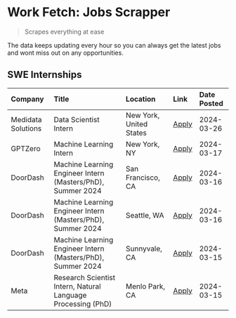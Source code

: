 # Work Fetch: Jobs Scrapper
> Scrapes everything at ease

The data keeps updating every hour so you can always get the latest jobs and wont miss out on any opportunities.

## SWE Internships
<!--START_SECTION:workfetch-->
| Company            | Title                                                        | Location                | Link                                                                                                                                                                                                                                                                       | Date Posted   |
|:-------------------|:-------------------------------------------------------------|:------------------------|:---------------------------------------------------------------------------------------------------------------------------------------------------------------------------------------------------------------------------------------------------------------------------|:--------------|
| Medidata Solutions | Data Scientist Intern                                        | New York, United States | [Apply](https://www.linkedin.com/jobs/view/data-scientist-intern-at-medidata-solutions-3810253704?position=9&pageNum=0&refId=u1ejppFVScK0i9664oXctg%3D%3D&trackingId=TvCWmFCzWNCZuoFajSatwg%3D%3D&trk=public_jobs_jserp-result_search-card)                                | 2024-03-26    |
| GPTZero            | Machine Learning Intern                                      | New York, NY            | [Apply](https://www.linkedin.com/jobs/view/machine-learning-intern-at-gptzero-3860723963?position=8&pageNum=0&refId=u1ejppFVScK0i9664oXctg%3D%3D&trackingId=K0XgWluhIAKZF6h%2FeEdysw%3D%3D&trk=public_jobs_jserp-result_search-card)                                       | 2024-03-17    |
| DoorDash           | Machine Learning Engineer Intern (Masters/PhD), Summer 2024  | San Francisco, CA       | [Apply](https://www.linkedin.com/jobs/view/machine-learning-engineer-intern-masters-phd-summer-2024-at-doordash-3736457737?position=3&pageNum=0&refId=u1ejppFVScK0i9664oXctg%3D%3D&trackingId=yRCZr0rg7Uin3cGg9uZx3A%3D%3D&trk=public_jobs_jserp-result_search-card)       | 2024-03-16    |
| DoorDash           | Machine Learning Engineer Intern (Masters/PhD), Summer 2024  | Seattle, WA             | [Apply](https://www.linkedin.com/jobs/view/machine-learning-engineer-intern-masters-phd-summer-2024-at-doordash-3736455966?position=4&pageNum=0&refId=u1ejppFVScK0i9664oXctg%3D%3D&trackingId=jc7YS95wArysm%2FyBJjCUgw%3D%3D&trk=public_jobs_jserp-result_search-card)     | 2024-03-16    |
| DoorDash           | Machine Learning Engineer Intern (Masters/PhD), Summer 2024  | Sunnyvale, CA           | [Apply](https://www.linkedin.com/jobs/view/machine-learning-engineer-intern-masters-phd-summer-2024-at-doordash-3736454973?position=2&pageNum=0&refId=u1ejppFVScK0i9664oXctg%3D%3D&trackingId=7kYlmIyj5erTx3jE9s8S9A%3D%3D&trk=public_jobs_jserp-result_search-card)       | 2024-03-15    |
| Meta               | Research Scientist Intern, Natural Language Processing (PhD) | Menlo Park, CA          | [Apply](https://www.linkedin.com/jobs/view/research-scientist-intern-natural-language-processing-phd-at-meta-3858718375?position=10&pageNum=0&refId=u1ejppFVScK0i9664oXctg%3D%3D&trackingId=qJ4%2B%2FU164MvA%2Fg%2BltoHEFg%3D%3D&trk=public_jobs_jserp-result_search-card) | 2024-03-15    |
<!--END_SECTION:workfetch-->

